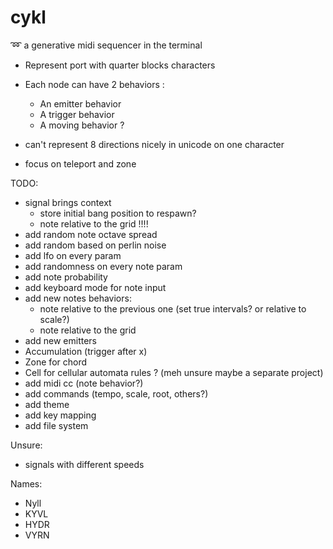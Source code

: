 # cykl
:loop: a generative midi sequencer in the terminal

 - Represent port with quarter blocks characters
 - Each node can have 2 behaviors :
 	- An emitter behavior
 	- A trigger behavior
 	- A moving behavior ?

- can't represent 8 directions nicely in unicode on one character
 - focus on teleport and zone

TODO:
 - signal brings context
   - store initial bang position to respawn?
   - note relative to the grid !!!!
 - add random note octave spread
 - add random based on perlin noise
 - add lfo on every param
 - add randomness on every note param
 - add note probability
 - add keyboard mode for note input
 - add new notes behaviors:
   - note relative to the previous one (set true intervals? or relative to scale?)
   - note relative to the grid
 - add new emitters
  - Accumulation (trigger after x)
  - Zone for chord
  - Cell for cellular automata rules ? (meh unsure maybe a separate project)
 - add midi cc (note behavior?)
 - add commands (tempo, scale, root, others?)
 - add theme
 - add key mapping
 - add file system

Unsure:
 - signals with different speeds

Names:
  - Nyll
  - KYVL
  - HYDR
  - VYRN
